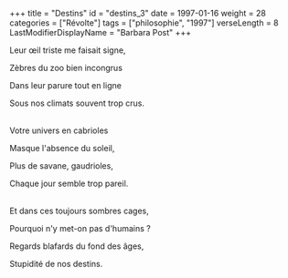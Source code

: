 +++
title = "Destins"
id = "destins_3"
date = 1997-01-16
weight = 28
categories = ["Révolte"]
tags = ["philosophie", "1997"]
verseLength = 8
LastModifierDisplayName = "Barbara Post"
+++

Leur œil triste me faisait signe,

Zèbres du zoo bien incongrus

Dans leur parure tout en ligne

Sous nos climats souvent trop crus.

 \
Votre univers en cabrioles

Masque l'absence du soleil,

Plus de savane, gaudrioles,

Chaque jour semble trop pareil.

 \
Et dans ces toujours sombres cages,

Pourquoi n'y met-on pas d'humains ?

Regards blafards du fond des âges,

Stupidité de nos destins.
